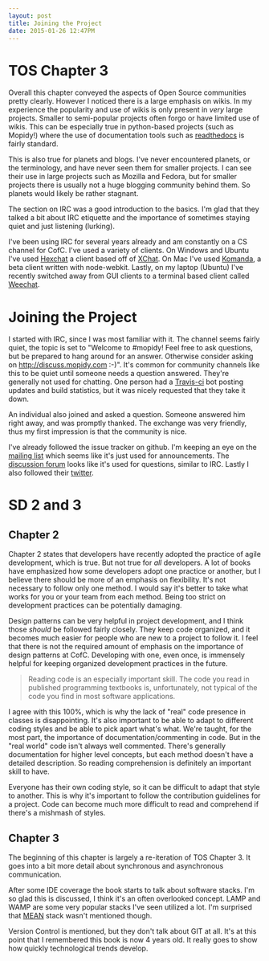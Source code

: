 ```yaml
---
layout: post
title: Joining the Project
date: 2015-01-26 12:47PM
---
```

# TOS Chapter 3
Overall this chapter conveyed the aspects of Open Source communities pretty clearly. However I noticed there is a large emphasis on wikis. In my experience the popularity and use of wikis is only present in *very* large projects. Smaller to semi-popular projects often forgo or have limited use of wikis. This can be especially true in python-based projects (such as Mopidy!) where the use of documentation tools such as [readthedocs](https://readthedocs.org/) is fairly standard. 

This is also true for planets and blogs. I've never encountered planets, or the terminology, and have never seen them for smaller projects. I can see their use in large projects such as Mozilla and Fedora, but for smaller projects there is usually not a huge blogging community behind them. So planets would likely be rather stagnant.

The section on IRC was a good introduction to the basics. I'm glad that they talked a bit about IRC etiquette and the importance of sometimes staying quiet and just listening (lurking). 

I've been using IRC for several years already and am constantly on a CS channel for CofC. I've used a variety of clients. On Windows and Ubuntu I've used [Hexchat](https://hexchat.github.io/) a client based off of [XChat](http://xchat.org/). On Mac I've used [Komanda](http://komanda.io/), a beta client written with node-webkit. Lastly, on my laptop (Ubuntu) I've recently switched away from GUI clients to a terminal based client called [Weechat](https://weechat.org/). 

# Joining the Project
I started with IRC, since I was most familiar with it. The channel seems fairly quiet, the topic is set to "Welcome to #mopidy! Feel free to ask questions, but be prepared to hang around for an answer. Otherwise consider asking on http://discuss.mopidy.com :-)". It's common for community channels like this to be quiet until someone needs a question answered. They're generally not used for chatting. One person had a [Travis-ci](https://travis-ci.org/recent) bot posting updates and build statistics, but it was nicely requested that they take it down. 

An individual also joined and asked a question. Someone answered him right away, and was promptly thanked. The exchange was very friendly, thus my first impression is that the community is nice.  

I've already followed the issue tracker on github. I'm keeping an eye on the [mailing list](https://groups.google.com/forum/?fromgroups=#!forum/mopidy) which seems like it's just used for announcements. The [discussion forum](https://discuss.mopidy.com/) looks like it's used for questions, similar to IRC. Lastly I also followed their [twitter](https://twitter.com/mopidy).

# SD 2 and 3

## Chapter 2
Chapter 2 states that developers have recently adopted the practice of agile development, which is true. But not true for *all* developers. A lot of books have emphasized how some developers adopt one practice or another, but I believe there should be more of an emphasis on flexibility. It's not necessary to follow only one method. I would say it's better to take what works for you or your team from each method. Being too strict on development practices can be potentially damaging. 

Design patterns can be very helpful in project development, and I think those *should* be followed fairly closely. They keep code organized, and it becomes much easier for people who are new to a project to follow it. I feel that there is not the required amount of emphasis on the importance of design patterns at CofC. Developing with one, even once, is immensely helpful for keeping organized development practices in the future. 

> Reading code is an especially important skill. The code you read in published programming textbooks is, unfortunately, not typical of the code you find in most software applications.

I agree with this 100%, which is why the lack of "real" code presence in classes is disappointing. It's also important to be able to adapt to different coding styles and be able to pick apart what's what. We're taught, for the most part, the importance of documentation/commenting in code. But in the "real world" code isn't always well commented. There's generally documentation for higher level concepts, but each method doesn't have a detailed description. So reading comprehension is definitely an important skill to have. 

Everyone has their own coding style, so it can be difficult to adapt that style to another. This is why it's important to follow the contribution guidelines for a project. Code can become much more difficult to read and comprehend if there's a mishmash of styles. 

## Chapter 3
The beginning of this chapter is largely a re-iteration of TOS Chapter 3. It goes into a bit more detail about synchronous and asynchronous communication. 

After some IDE coverage the book starts to talk about software stacks. I'm so glad this is discussed, I think it's an often overlooked concept. LAMP and WAMP are some very popular stacks I've seen utilized a lot. I'm surprised that [MEAN](http://mean.io/#!/) stack wasn't mentioned though. 

Version Control is mentioned, but they don't talk about GIT at all. It's at this point that I remembered this book is now 4 years old. It really goes to show how quickly technological trends develop. 



